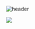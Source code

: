 ![header](https://capsule-render.vercel.app/api?type=wave&color=auto&height=300&section=header&text=Dong%20Hun&fontSize=50)

<a href="https://3946.tistory.com/">
  <img src="https://img.shields.io/badge/tistory-FF4906?style=flat&logo=Tistory&logoColor=white"/>
</a>
